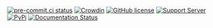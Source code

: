 [![pre-commit.ci status](https://results.pre-commit.ci/badge/github/Drapersniper/PyLavCog-Shared/master.svg)](https://results.pre-commit.ci/latest/github/Drapersniper/PyLavCog-Shared/master)
[![Crowdin](https://badges.crowdin.net/pylavshared/localized.svg)](https://crowdin.com/project/pylavshared)
[![GitHub license](https://img.shields.io/github/license/Drapersniper/PyLavCog-Shared.svg)](https://github.com/Drapersniper/PyLavCog-Shared/blob/master/LICENSE)
[![Support Server](https://img.shields.io/discord/970987707834720266)](https://discord.com/invite/Sjh2TSCYQB)
[![PyPi](https://img.shields.io/pypi/v/pylavcogs-shared?style=plastic)](https://pypi.org/project/pylavcogs-shared/)
[![Documentation Status](https://readthedocs.org/projects/pylavcog-shared/badge/?version=latest)](https://pylavcog-shared.readthedocs.io/en/latest/?badge=latest)
